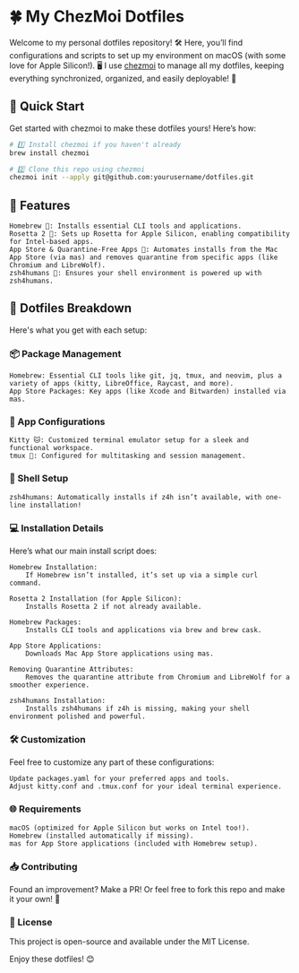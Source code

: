 # 🍀 My ChezMoi Dotfiles

Welcome to my personal dotfiles repository! 🛠️ Here, you’ll find configurations and scripts to set up my environment on macOS (with some love for Apple Silicon!). 🖥️ I use [chezmoi](https://www.chezmoi.io/) to manage all my dotfiles, keeping everything synchronized, organized, and easily deployable! 🌈

## 🚀 Quick Start

Get started with chezmoi to make these dotfiles yours! Here’s how:

```bash
# 1️⃣ Install chezmoi if you haven't already
brew install chezmoi

# 2️⃣ Clone this repo using chezmoi
chezmoi init --apply git@github.com:yourusername/dotfiles.git
```

## 🧩 Features

    Homebrew 🍻: Installs essential CLI tools and applications.
    Rosetta 2 🏃: Sets up Rosetta for Apple Silicon, enabling compatibility for Intel-based apps.
    App Store & Quarantine-Free Apps 🚫: Automates installs from the Mac App Store (via mas) and removes quarantine from specific apps (like Chromium and LibreWolf).
    zsh4humans 🧙: Ensures your shell environment is powered up with zsh4humans.

## 📝 Dotfiles Breakdown

Here's what you get with each setup:
### 📦 Package Management

    Homebrew: Essential CLI tools like git, jq, tmux, and neovim, plus a variety of apps (kitty, LibreOffice, Raycast, and more).
    App Store Packages: Key apps (like Xcode and Bitwarden) installed via mas.

### 💾 App Configurations

    Kitty 🐱: Customized terminal emulator setup for a sleek and functional workspace.
    tmux 🔲: Configured for multitasking and session management.

### 🐚 Shell Setup

    zsh4humans: Automatically installs if z4h isn’t available, with one-line installation!

### 💻 Installation Details

Here’s what our main install script does:

    Homebrew Installation:
        If Homebrew isn’t installed, it’s set up via a simple curl command.

    Rosetta 2 Installation (for Apple Silicon):
        Installs Rosetta 2 if not already available.

    Homebrew Packages:
        Installs CLI tools and applications via brew and brew cask.

    App Store Applications:
        Downloads Mac App Store applications using mas.

    Removing Quarantine Attributes:
        Removes the quarantine attribute from Chromium and LibreWolf for a smoother experience.

    zsh4humans Installation:
        Installs zsh4humans if z4h is missing, making your shell environment polished and powerful.

### 🛠 Customization

Feel free to customize any part of these configurations:

    Update packages.yaml for your preferred apps and tools.
    Adjust kitty.conf and .tmux.conf for your ideal terminal experience.

### 🌐 Requirements

    macOS (optimized for Apple Silicon but works on Intel too!).
    Homebrew (installed automatically if missing).
    mas for App Store applications (included with Homebrew setup).

### 📥 Contributing

Found an improvement? Make a PR! Or feel free to fork this repo and make it your own! 🍴

### 📄 License

This project is open-source and available under the MIT License.

Enjoy these dotfiles! 😊
